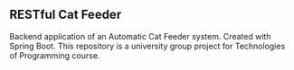 ## RESTful Cat Feeder

Backend application of an Automatic Cat Feeder system. Created with Spring Boot.
This repository is a university group project for Technologies of Programming course.
